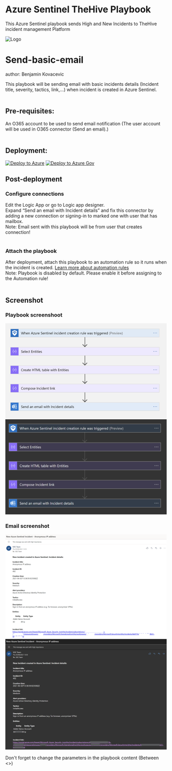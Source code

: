 # Azure Sentinel TheHive Playbook
This Azure Sentinel playbook sends High and New Incidents to TheHive incident management Platform

![Logo](Az-hive.png)
# Send-basic-email
author: Benjamin Kovacevic

This playbook will be sending email with basic incidents details (Incident title, severity, tactics, link,…) when incident is created in Azure Sentinel.
<br/><br/>
## Pre-requisites:
An O365 account to be used to send email notification 
(The user account will be used in O365 connector (Send an email).)
<br/><br/>
## Deployment:

[![Deploy to Azure](https://aka.ms/deploytoazurebutton)](https://portal.azure.com/#create/Microsoft.Template/uri/https%3A%2F%2Fraw.githubusercontent.com%2FAzure%2FAzure-Sentinel%2Fmaster%2FPlaybooks%2FSend-basic-email%2Fazuredeploy.json)
[![Deploy to Azure Gov](https://aka.ms/deploytoazuregovbutton)](https://portal.azure.us/#create/Microsoft.Template/uri/https%3A%2F%2Fraw.githubusercontent.com%2FAzure%2FAzure-Sentinel%2Fmaster%2FPlaybooks%2FSend-basic-email%2Fazuredeploy.json)

## Post-deployment

### Configure connections
Edit the Logic App or go to Logic app designer.<br/>
Expand “Send an email with Incident details” and fix this connector by adding a new connection or signing-in to marked one with user that has mailbox.<br/>
Note:  Email sent with this playbook will be from user that creates connection!<br/><br/>

### Attach the playbook
After deployment, attach this playbook to an automation rule so it runs when the incident is created.
[Learn more about automation rules](https://docs.microsoft.com/azure/sentinel/automate-incident-handling-with-automation-rules#creating-and-managing-automation-rules)<br/>
Note: Playbook is disabled by default. Please enable it before assigning to the Automation rule!
<br/><br/>
## Screenshot
### Playbook screenshoot
![Playbook](./images/LightPlaybook_Send-basic-email.png)
![Playbook](./images/DarkPlaybook_Send-basic-email.png)
### Email screenshot
![Email](./images/LightEmail_Send-basic-email.png)
![Email](./images/DarkEmail_Send-basic-email.png)

Don't forget to change the parameters in the playbook content (Between <>)

